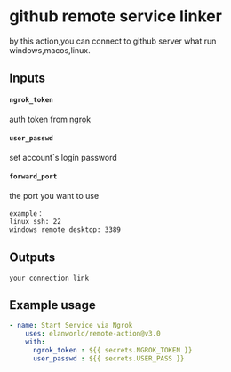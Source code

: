 # github remote service linker

by this action,you can connect to github server what run windows,macos,linux.


## Inputs
#### `ngrok_token`

auth token from <a href=https://dashboard.ngrok.com/get-started/setup>ngrok<a>
#### `user_passwd`

set account`s login password
#### `forward_port`

the port you want to use
```markdown
example：
linux ssh: 22
windows remote desktop: 3389
```

## Outputs
`your connection link`



## Example usage
```yaml
- name: Start Service via Ngrok
    uses: elanworld/remote-action@v3.0
    with:
      ngrok_token : ${{ secrets.NGROK_TOKEN }}
      user_passwd : ${{ secrets.USER_PASS }}
```

